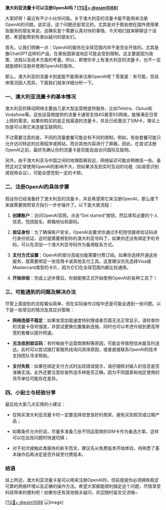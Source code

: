 **澳大利亚流量卡可以注册OpenAI吗？[[TG💪+ @esim1088](https://t.me/s/esim1088)]**

大家好呀！最近有不少小伙伴问我，关于澳大利亚的流量卡能不能用来注册OpenAI的问题。说实话，这个问题还挺常见的，尤其是对于那些想在国外使用某些服务的朋友来说，这确实是个需要认真对待的事情。今天咱们就来聊聊这个话题，希望能帮到有类似疑问的朋友们。

首先，让我们明确一点：OpenAI的服务在全球范围内并不是完全开放的。尤其是像ChatGPT这样的产品，在某些国家或地区可能会受到限制。这主要是因为政策、法规以及技术方面的考量。所以，即使你手上有澳大利亚的流量卡，也不一定就能顺利注册并使用OpenAI的服务。

那么，澳大利亚的流量卡到底能不能用来注册OpenAI呢？答案是：有可能，但具体情况因人而异。下面我们就来详细分析一下。

### 一、澳大利亚流量卡的基本情况

澳大利亚的移动网络主要由几家大型运营商提供服务，比如Telstra、Optus和Vodafone等。这些运营商提供的流量卡通常支持4G甚至5G网络，能够满足日常上网的需求。如果你购买的是正规渠道的流量卡，并且已经激活了SIM卡，理论上你是可以用它来连接互联网的。

不过需要注意的是，不同的流量套餐可能会有不同的限制。例如，有些套餐可能只允许访问特定的应用程序或网站，而对其他内容进行了屏蔽。因此，在尝试注册OpenAI之前，最好先确认你的流量卡是否能自由访问国际互联网。

另外，由于澳大利亚与中国之间的地理距离较远，网络延迟可能会稍微高一些。虽然这对正常使用OpenAI的影响不大，但如果涉及到实时互动的功能（如语音识别或视频会议），可能会感觉到一定的卡顿。

### 二、注册OpenAI的具体步骤

假设你已经准备好了澳大利亚的流量卡，并且希望用它来注册OpenAI，那么接下来就需要按照官方指引一步步操作了。以下是大致流程：

1. **创建账户**：访问OpenAI官网，点击“Get started”按钮，然后填写必要的个人信息，包括姓名、邮箱地址和密码。
   
2. **验证身份**：为了确保账户安全，OpenAI会要求你通过手机短信接收验证码进行身份验证。这时就需要用到你的澳大利亚号码了。如果你还没有绑定手机号码，可以先添加一个澳大利亚号码作为备用联系方式。

3. **支付方式设置**：OpenAI的部分高级功能需要付费订阅。如果你选择开通这些服务，就需要绑定一张信用卡或其他支付工具。这里建议优先选择Visa或Mastercard类型的卡片，因为它们在全球范围内都比较通用。

4. **开始体验**：完成上述步骤后，你就能够正式开始使用OpenAI的各种工具了！

### 三、可能遇到的问题及解决办法

尽管上面提到的流程看似简单，但在实际操作过程中还是可能会遇到一些问题。以下是一些常见的情况及其应对策略：

- **网络连接不稳定**：如果发现加载速度特别慢或者页面无法正常显示，请检查你的流量卡信号强度，并尝试更换位置重新连接。同时也可以考虑升级到更高带宽的套餐以提升网速。

- **无法收到验证码**：有时候由于运营商限制等原因，可能会导致短信未能及时送达。此时可以尝试拨打客服热线询问具体原因，或者直接联系OpenAI的技术支持团队寻求帮助。

- **支付失败**：如果在绑定支付方式时出现错误提示，请仔细核对输入的信息是否准确无误。此外还要注意检查所选币种是否正确，因为不同国家和地区使用的货币单位可能存在差异。

### 四、小贴士与经验分享

最后给大家几点实用的小建议：

- 在购买澳大利亚流量卡时一定要选择信誉良好的商家，避免买到假货或过期产品；
  
- 如果条件允许的话，尽量多准备几张不同运营商的SIM卡作为备选方案，这样可以在出现问题时快速切换；
  
- 对于初次接触此类服务的新手而言，建议先从免费版本开始体验，待熟悉了基本操作后再决定是否升级至付费版本。

### 结语

综上所述，澳大利亚流量卡是可以用来注册OpenAI的，但前提是你必须拥有稳定可靠的网络环境以及正确的操作方法。希望大家都能顺利搞定这个问题，尽情享受科技带来的便利吧！如果你还有其他相关疑问，欢迎随时留言交流哦~

[[TG💪+ @esim1088](https://t.me/s/esim1088) ![Image](https://i.postimg.cc/4NQfJmqS/Snipaste-2025-05-13-00-14-12.png)]